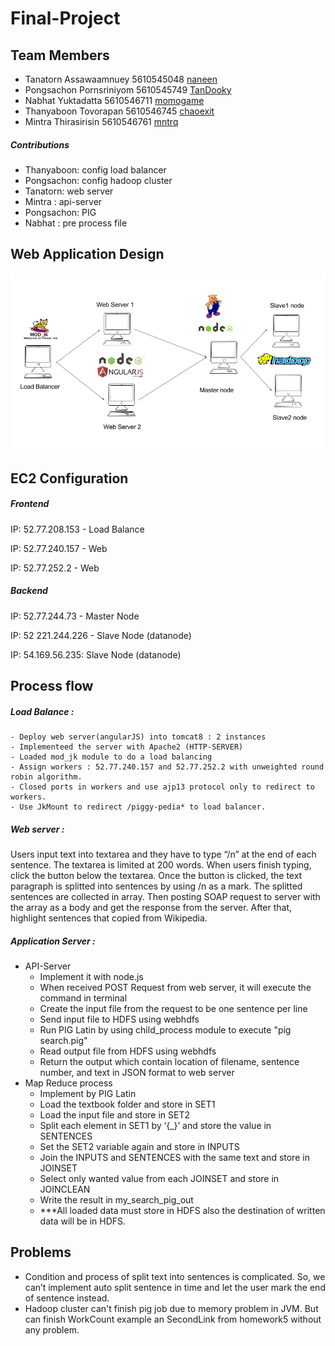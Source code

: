# Final-Project

## Team Members

- Tanatorn Assawaamnuey 5610545048 [naneen](https://github.com/naneen)
- Pongsachon Pornsriniyom 5610545749 [TanDooky](https://github.com/TanDooky)
- Nabhat Yuktadatta 5610546711 [momogame](https://github.com/momogame)
- Thanyaboon Tovorapan 5610546745 [chaoexit](https://github.com/chaoexit)
- Mintra Thirasirisin 5610546761 [mntrq](https://github.com/mntrq)

##### Contributions
- Thanyaboon: config load balancer
- Pongsachon: config hadoop cluster
- Tanatorn:  web server
- Mintra : api-server
- Pongsachon: PIG
- Nabhat : pre process file


## Web Application Design
![alt text](https://github.com/PiggypediaWebApp/Final-Project/blob/master/src/image/Diagram.png)


## EC2 Configuration

##### Frontend 
IP: 52.77.208.153 - Load Balance

IP: 52.77.240.157 - Web

IP: 52.77.252.2 - Web

##### Backend
IP: 52.77.244.73 - Master Node

IP: 52 221.244.226 - Slave Node (datanode)

IP: 54.169.56.235: Slave Node (datanode)


## Process flow

##### Load Balance : 
    - Deploy web server(angularJS) into tomcat8 : 2 instances
    - Implementeed the server with Apache2 (HTTP-SERVER)
    - Loaded mod_jk module to do a load balancing
    - Assign workers : 52.77.240.157 and 52.77.252.2 with unweighted round robin algorithm.
    - Closed ports in workers and use ajp13 protocol only to redirect to workers.
    - Use JkMount to redirect /piggy-pedia* to load balancer.


##### Web server :
Users input text into textarea and they have to type “/n” at the end of each sentence. The textarea is limited at 200 words. When users finish typing, click the button below the textarea. Once the button is clicked, the text paragraph is splitted into sentences by using /n as a mark. The splitted sentences are collected in array. Then posting SOAP request to server with the array as a body and get the response from the server. After that, highlight sentences that copied from Wikipedia.

##### Application Server :
- API-Server
    - Implement it with node.js 
    - When received POST Request from web server, it will execute the command in terminal
    - Create the input file from the request to be one sentence per line
    - Send input file to HDFS using webhdfs
    - Run PIG Latin by using child_process module to execute "pig search.pig"
    - Read output file from HDFS using webhdfs
    - Return the output which contain location of filename, sentence number, and text in JSON format to web server
- Map Reduce process 
    - Implement by PIG Latin
    - Load the textbook folder and store in SET1
    - Load the input file and store in SET2
    - Split each element in SET1 by ‘{_}’ and store the value in SENTENCES
    - Set the SET2 variable again and store in INPUTS
    - Join the INPUTS and SENTENCES with the same text and store in JOINSET
    - Select only wanted value from each JOINSET and store in JOINCLEAN
    - Write the result in my_search_pig_out
    - ***All loaded data must store in HDFS also the destination of written data will be in HDFS.


## Problems
- Condition and process of split text into sentences is complicated. So, we can’t implement auto split sentence in time and let the user mark the end of sentence instead.
- Hadoop cluster can't finish pig job due to memory problem in JVM. But can finish WorkCount example an SecondLink from homework5 without any problem. 


